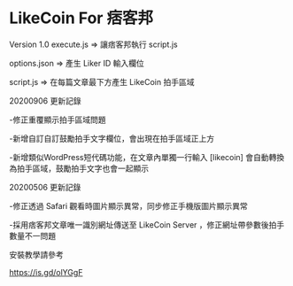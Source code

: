 # LikeCoin For 痞客邦
Version 1.0
execute.js => 讓痞客邦執行 script.js

options.json => 產生 Liker ID 輸入欄位

script.js => 在每篇文章最下方產生 LikeCoin 拍手區域

20200906 更新記錄

-修正重覆顯示拍手區域問題

-新增自訂自訂鼓勵拍手文字欄位，會出現在拍手區域正上方

-新增類似WordPress短代碼功能，在文章內單獨一行輸入 [likecoin] 會自動轉換為拍手區域，鼓勵拍手文字也會一起顯示



20200506 更新記錄

-修正透過 Safari 觀看時圖片顯示異常，同步修正手機版圖片顯示異常

-採用痞客邦文章唯一識別網址傳送至 LikeCoin Server ，修正網址帶參數後拍手數量不一問題


安裝教學請參考

https://is.gd/olYGgF
